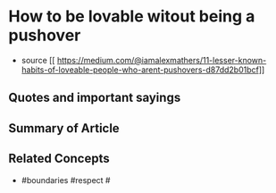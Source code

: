 
# How to be lovable witout being a pushover
- source [[ https://medium.com/@iamalexmathers/11-lesser-known-habits-of-loveable-people-who-arent-pushovers-d87dd2b01bcf]] 

## Quotes and important sayings


## Summary of Article 


## Related Concepts
- #boundaries #respect #
